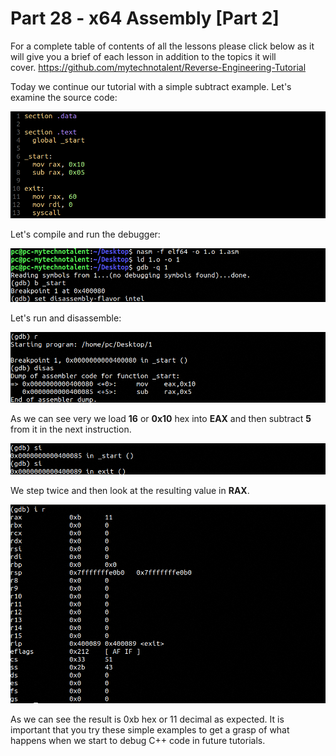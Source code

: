 # Part 28 - x64 Assembly \[Part 2\]

For a complete table of contents of all the lessons please click below as it will give you a brief of each lesson in addition to the topics it will cover.&nbsp;https://github.com/mytechnotalent/Reverse-Engineering-Tutorial

Today we continue our tutorial with a simple subtract example. Let's examine the source code:

<div class="slate-resizable-image-embed slate-image-embed__resize-full-width"><img src="/imgs/1551437589689.jpg"/></div>

Let's compile and run the debugger:

<div class="slate-resizable-image-embed slate-image-embed__resize-full-width"><img src="/imgs/1551437628625.jpg"/></div>

Let's run and disassemble:

<div class="slate-resizable-image-embed slate-image-embed__resize-full-width"><img src="/imgs/1551437662831.jpg"/></div>

As we can see very we load __16__ or __0x10__ hex into __EAX__ and then subtract __5__ from it in the next instruction.

<div class="slate-resizable-image-embed slate-image-embed__resize-full-width"><img src="/imgs/1551437723578.jpg"/></div>

We step twice and then look at the resulting value in __RAX__.

<div class="slate-resizable-image-embed slate-image-embed__resize-full-width"><img src="/imgs/1551437759416.jpg"/></div>

As we can see the result is 0xb hex or 11 decimal as expected. It is important that you try these simple examples to get a grasp of what happens when we start to debug C++ code in future tutorials.